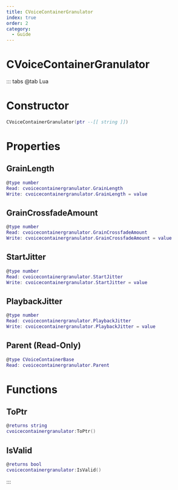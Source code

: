 ```yaml
---
title: CVoiceContainerGranulator
index: true
order: 2
category:
  - Guide
---
```


# CVoiceContainerGranulator

::: tabs
@tab Lua
# Constructor
```lua
CVoiceContainerGranulator(ptr --[[ string ]])
```
# Properties
## GrainLength 
```lua
@type number
Read: cvoicecontainergranulator.GrainLength
Write: cvoicecontainergranulator.GrainLength = value
```
## GrainCrossfadeAmount 
```lua
@type number
Read: cvoicecontainergranulator.GrainCrossfadeAmount
Write: cvoicecontainergranulator.GrainCrossfadeAmount = value
```
## StartJitter 
```lua
@type number
Read: cvoicecontainergranulator.StartJitter
Write: cvoicecontainergranulator.StartJitter = value
```
## PlaybackJitter 
```lua
@type number
Read: cvoicecontainergranulator.PlaybackJitter
Write: cvoicecontainergranulator.PlaybackJitter = value
```
## Parent (Read-Only)
```lua
@type CVoiceContainerBase
Read: cvoicecontainergranulator.Parent
```
# Functions
## ToPtr
```lua
@returns string
cvoicecontainergranulator:ToPtr()
```
## IsValid
```lua
@returns bool
cvoicecontainergranulator:IsValid()
```

:::